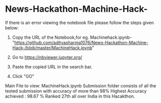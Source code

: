 # News-Hackathon-Machine-Hack-

If there is an error viewing the notebook file please follow the steps given below:
1. Copy the URL of the Notebook,for eg. Machinehack.ipynb- "https://github.com/adityasharma1076/News-Hackathon-Machine-Hack-/blob/master/MachineHack.ipynb"

2. Go to https://nbviewer.jupyter.org/
3. Paste the copied URL in the search bar.
4. Click "GO"

Main File to view: MachineHack.ipynb
Submission folder consists of all the tested submission with accuracy of more than 98%
Highest Accuracy achieved : 98.67 %
Ranked 27th all over India in this Hacakthon.

